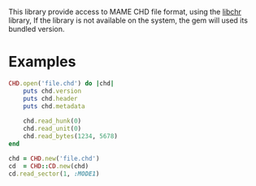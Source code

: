 This library provide access to MAME CHD file format, using the [libchr][1]
library, If the library is not available on the system, the gem will 
used its bundled version.


Examples
========

~~~ruby
CHD.open('file.chd') do |chd|
    puts chd.version
	puts chd.header
	puts chd.metadata	
	
	chd.read_hunk(0)
	chd.read_unit(0)
	chd.read_bytes(1234, 5678)
end
~~~

~~~ruby
chd = CHD.new('file.chd')
cd  = CHD::CD.new(chd)
cd.read_sector(1, :MODE1)
~~~



[1]: https://github.com/rtissera/libchdr

